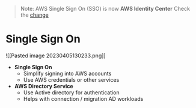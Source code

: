 > Note: AWS Single Sign On (SSO) is now **AWS Identity Center**
> Check the [change](https://aws.amazon.com/about-aws/whats-new/2022/07/aws-single-sign-on-aws-sso-now-aws-iam-identity-center/)

# Single Sign On
![[Pasted image 20230405130233.png]]
- **Single Sign On**
	- Simplify signing into AWS accounts
	- Use AWS credentials or other services
- **AWS Directory Service**
	- Use Active directory for authentication
	- Helps with connection / migration AD workloads
